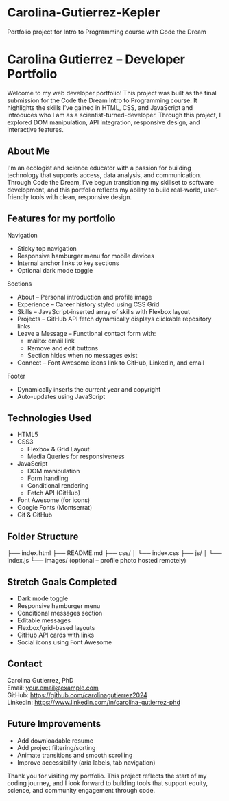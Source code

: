 # Carolina-Gutierrez-Kepler
Portfolio project for Intro to Programming course with Code the Dream

# Carolina Gutierrez – Developer Portfolio

Welcome to my web developer portfolio! This project was built as the final submission for the Code the Dream Intro to Programming course. It highlights the skills I’ve gained in HTML, CSS, and JavaScript and introduces who I am as a scientist-turned-developer. Through this project, I explored DOM manipulation, API integration, responsive design, and interactive features.

## About Me

I'm an ecologist and science educator with a passion for building technology that supports access, data analysis, and communication. Through Code the Dream, I’ve begun transitioning my skillset to software development, and this portfolio reflects my ability to build real-world, user-friendly tools with clean, responsive design.

## Features for my portfolio

Navigation
- Sticky top navigation
- Responsive hamburger menu for mobile devices
- Internal anchor links to key sections
- Optional dark mode toggle

Sections
- About – Personal introduction and profile image
- Experience – Career history styled using CSS Grid
- Skills – JavaScript-inserted array of skills with Flexbox layout
- Projects – GitHub API fetch dynamically displays clickable repository links
- Leave a Message – Functional contact form with:
  - mailto: email link
  - Remove and edit buttons
  - Section hides when no messages exist
- Connect – Font Awesome icons link to GitHub, LinkedIn, and email

Footer
- Dynamically inserts the current year and copyright
- Auto-updates using JavaScript

## Technologies Used

- HTML5
- CSS3
  - Flexbox & Grid Layout
  - Media Queries for responsiveness
- JavaScript
  - DOM manipulation
  - Form handling
  - Conditional rendering
  - Fetch API (GitHub)
- Font Awesome (for icons)
- Google Fonts (Montserrat)
- Git & GitHub

## Folder Structure

├── index.html
├── README.md
├── css/
│ └── index.css
├── js/
│ └── index.js
└── images/ (optional – profile photo hosted remotely)


## Stretch Goals Completed

- Dark mode toggle
- Responsive hamburger menu
- Conditional messages section
- Editable messages
- Flexbox/grid-based layouts
- GitHub API cards with links
- Social icons using Font Awesome

## Contact

Carolina Gutierrez, PhD  
Email: your.email@example.com  
GitHub: https://github.com/carolinagutierrez2024  
LinkedIn: https://www.linkedin.com/in/carolina-gutierrez-phd

## Future Improvements

- Add downloadable resume
- Add project filtering/sorting
- Animate transitions and smooth scrolling
- Improve accessibility (aria labels, tab navigation)

Thank you for visiting my portfolio. This project reflects the start of my coding journey, and I look forward to building tools that support equity, science, and community engagement through code.